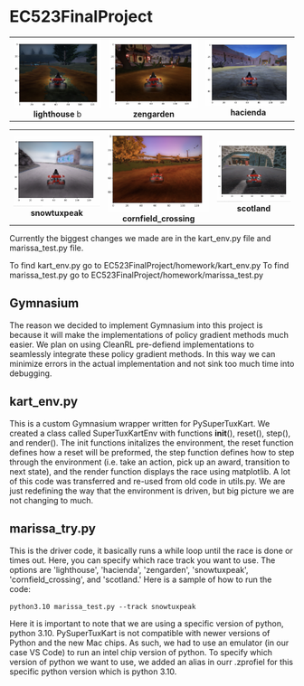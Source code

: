 # EC523FinalProject

<table>
  <tr>
    <td align="center">
      <img src="./images/IMG4_lighthouse.png" width="300px"><br>
      <b>lighthouse </b>b
    </td>
    <td align="center">
      <img src="./images/IMG5_zengarden.png" width="300px"><br>
      <b>zengarden</b>
    </td>
    <td align="center">
      <img src="./images/IMG3_hacienda.png" width="300px"><br>
      <b>hacienda</b>
    </td>
  </tr>
</table>

<table>
  <tr>
    <td align="center">
      <img src="./images/IMG1_snowtux.png" width="300px"><br>
      <b>snowtuxpeak</b>
    </td>
    <td align="center">
      <img src="./images/IMG2_cornfield.png" width="300px"><br>
      <b>cornfield_crossing</b>
    </td>
    <td align="center">
      <img src="./images/IMG6_scotland.png" width="300px"><br>
      <b>scotland</b>
    </td>
  </tr>
</table>


Currently the biggest changes we made are in the kart_env.py file and marissa_test.py file.

To find kart_env.py go to EC523FinalProject/homework/kart_env.py
To find marissa_test.py go to EC523FinalProject/homework/marissa_test.py

## Gymnasium
The reason we decided to implement Gymnasium into this project is because it will make the implementations of policy gradient methods much easier. We plan on using CleanRL pre-defiend implementations to seamlessly integrate these policy gradient methods. In this way we can minimize errors in the actual implementation and not sink too much time into debugging.

## kart_env.py

This is a custom Gymnasium wrapper written for PySuperTuxKart. We created a class called SuperTuxKartEnv with functions __init__(), reset(), step(), and render(). The init functions initalizes the environment, the reset function defines how a reset will be preformed, the step function defines how to step through the environment (i.e. take an action, pick up an award, transition to next state), and the render function displays the race using matplotlib. A lot of this code was transferred and re-used from old code in utils.py. We are just redefining the way that the environment is driven, but big picture we are not changing to much. 

## marissa_try.py

This is the driver code, it basically runs a while loop until the race is done or times out. Here, you can specify which race track you want to use. The options are 'lighthouse', 'hacienda', 'zengarden', 'snowtuxpeak', 'cornfield_crossing', and 'scotland.' Here is a sample of how to run the code:
```
python3.10 marissa_test.py --track snowtuxpeak
```
 Here it is important to note that we are using a specific version of python, python 3.10. PySuperTuxKart is not compatible with newer versions of Python and the new Mac chips. As such, we had to use an emulator (in our case VS Code) to run an intel chip version of python. To specify which version of python we want to use, we added an alias in ourr .zprofiel for this specific python version which is python 3.10.
